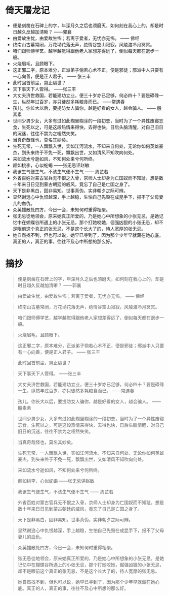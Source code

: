 # 倚天屠龙记

- 便是刻凿在石碑上的字，年深月久之后也须磨灭，如何刻在我心上的，却是时日越久反越加清晰？ ——郭襄
- 由爱故生忧，由爱故生怖；若离于爱者，无忧亦无怖。  —— 佛经
- 终南山古墓常闭，万花坳花落无声，绝情谷空山寂寂，风陵渡冷月冥冥。
- 咱们跟师傅学艺，越学越觉得跟他老人家想差得远了，倒似每天都在退步一般。
- 火烧眉毛，且顾眼下。
- 这正邪二字，原本难分，正派弟子倘若心术不正，便是邪徒；邪派中人只要有一心向善，便是正人君子。  —— 张三丰
- 此时回首前尘，岂止隔世？
- 天下事天下人管得。 ——张三丰
- 大丈夫济世救国，若能建功立业，便三十岁亦已足够，何必四十？要是碌碌一生，纵然年过百岁，亦只徒然多耗粮食而已。  ——常遇春
- 孩儿，你长大以后，要提防女人骗你，越是好看的女人，越会骗人。    —— 殷素素
- 世间少男少女，大多有过如此糊里糊涂的一段初恋，当时为了一个异性废寝忘食，生死以之，可是这段热情来得快，去得也快，日后头脑清醒，对自己旧日的沉迷，往往不禁为之哑然失笑。
- 当真奇哉怪也，莫名其妙矣。
- 生死无常，一人飘飘入世，实如江河流水，不知来自何处，无论你如何英雄豪杰，到头来终于不免一死，飘飘出世，又如清风不知吹向何处。
- 来如流水兮逝如风，不知何处来兮何所终。
- 颜如桃李，心似蛇蝎     ——张无忌评赵敏
- 我该生气便生气，不该生气便不生气      —— 周芷若
- 外省百姓对蒙古官兵无不恨之入骨，京师人士却身为亡国奴而不知耻，想是数十年来日日见到蒙古朝廷的威风，竟忘了自己是亡国之身了。
- 天下是非黑白，固非易知。世事真伪，实非朝夕之际可辨。
- 显然谢逊心中仇恨越深，手上越稳，生怕自己先毁在成昆手下，报不了父母妻儿的血仇。
- 众英雄散处四方，今日一会，未知何时重得相聚。
- 张无忌徒地领会，原来她真正所爱的，乃是她心中所想象的小张无忌，是她记忆中在蝴蝶谷所遇上的小张无忌，那个打她咬她，倔强凶狠的小张无忌，却不是眼前这个真正的张无忌，不是这个长大了的，待人宽厚的张无忌。
- 她自然找不到，但也可以说，她早已寻到了，因为那个少年早就藏在她心底。真正的人，真正的事，往往不及心中所想的那么好。

# 摘抄 

> 便是刻凿在石碑上的字，年深月久之后也须磨灭，如何刻在我心上的，却是时日越久反越加清晰？ ——郭襄

> 由爱故生忧，由爱故生怖；若离于爱者，无忧亦无怖。  —— 佛经

> 终南山古墓常闭，万花坳花落无声，绝情谷空山寂寂，风陵渡冷月冥冥。

> 咱们跟师傅学艺，越学越觉得跟他老人家想差得远了，倒似每天都在退步一般。

> 火烧眉毛，且顾眼下。

> 这正邪二字，原本难分，正派弟子倘若心术不正，便是邪徒；邪派中人只要有一心向善，便是正人君子。  —— 张三丰

> 此时回首前尘，岂止隔世？

> 天下事天下人管得。 ——张三丰

> 大丈夫济世救国，若能建功立业，便三十岁亦已足够，何必四十？要是碌碌一生，纵然年过百岁，亦只徒然多耗粮食而已。  ——常遇春

> 孩儿，你长大以后，要提防女人骗你，越是好看的女人，越会骗人。    —— 殷素素

> 世间少男少女，大多有过如此糊里糊涂的一段初恋，当时为了一个异性废寝忘食，生死以之，可是这段热情来得快，去得也快，日后头脑清醒，对自己旧日的沉迷，往往不禁为之哑然失笑。

> 当真奇哉怪也，莫名其妙矣。

> 生死无常，一人飘飘入世，实如江河流水，不知来自何处，无论你如何英雄豪杰，到头来终于不免一死，飘飘出世，又如清风不知吹向何处。

> 来如流水兮逝如风，不知何处来兮何所终。

> 颜如桃李，心似蛇蝎     ——张无忌评赵敏

> 我该生气便生气，不该生气便不生气      —— 周芷若

> 外省百姓对蒙古官兵无不恨之入骨，京师人士却身为亡国奴而不知耻，想是数十年来日日见到蒙古朝廷的威风，竟忘了自己是亡国之身了。

> 天下是非黑白，固非易知。世事真伪，实非朝夕之际可辨。

> 显然谢逊心中仇恨越深，手上越稳，生怕自己先毁在成昆手下，报不了父母妻儿的血仇。

> 众英雄散处四方，今日一会，未知何时重得相聚。

> 张无忌徒地领会，原来她真正所爱的，乃是她心中所想象的小张无忌，是她记忆中在蝴蝶谷所遇上的小张无忌，那个打她咬她，倔强凶狠的小张无忌，却不是眼前这个真正的张无忌，不是这个长大了的，待人宽厚的张无忌。

> 她自然找不到，但也可以说，她早已寻到了，因为那个少年早就藏在她心底。真正的人，真正的事，往往不及心中所想的那么好。
